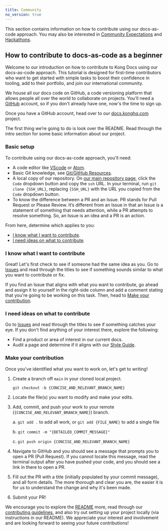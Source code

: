 ```yaml
---
title: Community
no_version: true
---
```


This section contains information on how to contribute using our docs-as-code approach. You may also be interested in [Community Expectations](/contributing/community-expectations/) and [Hackathons](/contributing/hackathons/). 

## How to contribute to docs-as-code as a beginner

Welcome to our introduction on how to contribute to Kong Docs using our docs-as-code approach. This tutorial is designed for first-time contributors who want to get started with simple tasks to boost their confidence in tooling, add to their portfolio, and join our international community. 

We house all our docs code on GitHub, a code versioning platform that allows people all over the world to collaborate on projects. You'll need a [GitHub](https://github.com/) account, so if you don't already have one, now's the time to sign up. 

Once you have a GitHub account, head over to our [docs.konghq.com](https://github.com/Kong/docs.konghq.com) project. 

The first thing we’re going to do is look over the README. Read through the intro section for some basic information about our project. 

### Basic setup

To contribute using our docs-as-code approach, you'll need:

* A code editor like [VScode](https://code.visualstudio.com/) or [Atom](https://atom.io/).
* Basic Git knowledge, see [Git/GitHub Resources](/contributing/#gitgithub-resources).
* A local copy of our repository. On [our main repository page](https://github.com/Kong/docs.konghq.com), click the `Code` dropdown button and copy the `ssh` URL. In your terminal, run `git clone {SSH_URL}`, replacing `{SSH_URL}` with the URL you copied from the `Code` dropdown button. 
* To know the difference between a PR and an Issue. PR stands for Pull Request or Please Review. It’s different from an Issue in that an Issue is a statement of something that needs attention, while a PR attempts to resolve something. So, an Issue is an idea and a PR is an action. 

From here, determine which applies to you:

* [I know what I want to contribute](#i-know-what-i-want-to-contribute).
* [I need ideas on what to contribute](#i-need-ideas-on-what-to-contribute).

### I know what I want to contribute

Great! Let's first check to see if someone had the same idea as you. Go to [Issues](https://github.com/Kong/docs.konghq.com/issues) and read through the titles to see if something sounds similar to what you want to contribute or fix. 

If you find an Issue that aligns with what you want to contribute, go ahead and assign it to yourself in the right-side column and add a comment stating that you're going to be working on this task. Then, head to [Make your contribution](#make-your-contribution). 

### I need ideas on what to contribute

Go to [Issues](https://github.com/Kong/docs.konghq.com/issues) and read through the titles to see if something catches your eye. If you don't find anything of your interest there, explore the following:

* Find a product or area of interest in our current docs.
* Audit a page and determine if it aligns with our [Style Guide](/contributing/style-guide/).

### Make your contribution

Once you've identified what you want to work on, let's get to writing! 

1. Create a branch off `main` in your cloned local project. 

    `git checkout -b {CONCISE_AND_RELEVANT_BRANCH_NAME}`

2. Locate the file(s) you want to modify and make your edits.

3. Add, commit, and push your work to your remote (`{CONCISE_AND_RELEVANT_BRANCH_NAME}`) branch. 

    a. `git add .` to add all work, or `git add {FILE_NAME}` to add a single file

    b. `git commit -m "{DETAILED_COMMIT_MESSAGE}"`

    c. `git push origin {CONCISE_AND_RELEVANT_BRANCH_NAME}`

4. Navigate to GitHub and you should see a message that prompts you to open a PR (Pull Request). If you cannot locate this message, read the terminal output after you have pushed your code, and you should see a link in there to open a PR. 

5. Fill out the PR with a title (initially populated by your commit message), and all form details. The more thorough and clear you are, the easier it is for us to understand the change and why it's been made. 

6. Submit your PR!

We encourage you to explore the [README](/Kong/docs.konghq.com) more, read through our [contributing guidelines](/contributing/), and also try out setting up your project locally (via instructions in our README). We appreciate your interest and involvement and are looking forward to seeing your future contributions!
